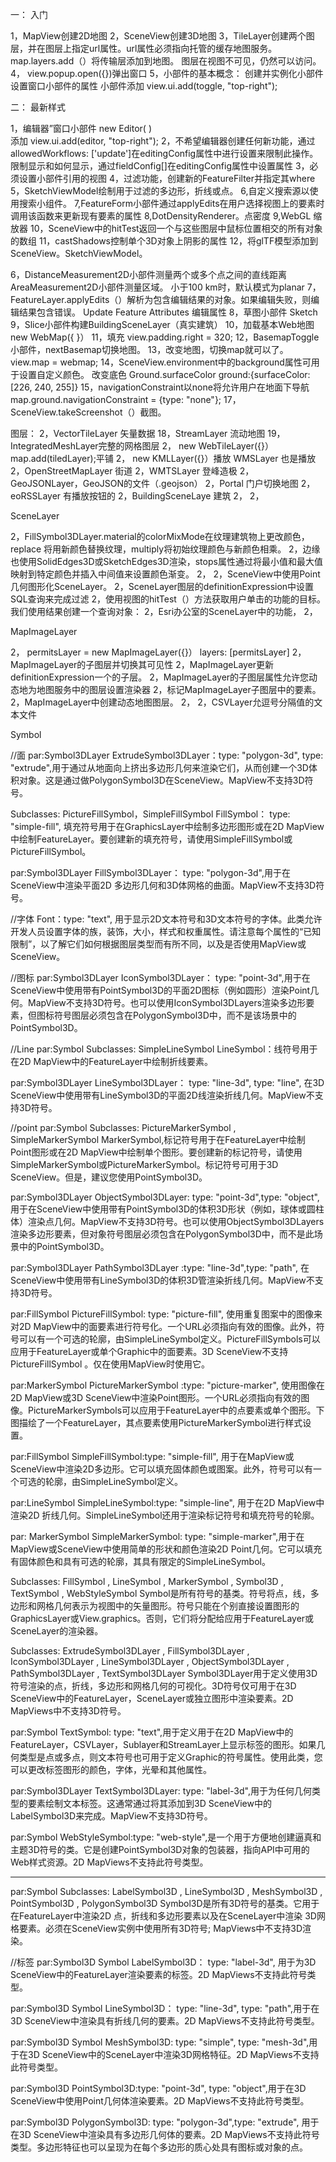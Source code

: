 一： 入门

1，MapView创建2D地图
2，SceneView创建3D地图
3，TileLayer创建两个图层，并在图层上指定url属性。url属性必须指向托管的缓存地图服务。
	map.layers.add（）将传输层添加到地图。
              图层在视图不可见，仍然可以访问。
4，  view.popup.open({})弹出窗口
5，小部件的基本概念：
      创建并实例化小部件
      设置窗口小部件的属性
     小部件添加 view.ui.add(toggle, "top-right");


二： 最新样式

1，编辑器”窗口小部件 new Editor( )  
   添加 view.ui.add(editor, "top-right");
2，不希望编辑器创建任何新功能，通过allowedWorkflows: ['update']在editingConfig属性中进行设置来限制此操作。
  限制显示和如何显示，通过fieldConfig[]在editingConfig属性中设置属性
3，必须设置小部件引用的视图
4，过滤功能，创建新的FeatureFilter并指定其where
5，SketchViewModel绘制用于过滤的多边形，折线或点。
6,自定义搜索源以使用搜索小组件。
7,FeatureForm小部件通过applyEdits在用户选择视图上的要素时调用该函数来更新现有要素的属性
8,DotDensityRenderer。点密度
9,WebGL 缩放器
10，SceneView中的hitTest返回一个与这些图层中鼠标位置相交的所有对象的数组
11，castShadows控制单个3D对象上阴影的属性
12，将glTF模型添加到SceneView。SketchViewModel。

6，DistanceMeasurement2D小部件测量两个或多个点之间的直线距离
     AreaMeasurement2D小部件测量区域。
     小于100 km时，默认模式为planar
7，FeatureLayer.applyEdits（）解析为包含编辑结果的对象。如果编辑失败，则编辑结果包含错误。
      Update Feature Attributes 编辑属性
8，草图小部件 Sketch
9，Slice小部件构建BuildingSceneLayer（真实建筑）
10，加载基本Web地图 new WebMap({ }）
11，填充 view.padding.right = 320;
12，BasemapToggle小部件，nextBasemap切换地图。
13，改变地图，切换map就可以了。 view.map = webmap;
14，SceneView.environment中的background属性可用于设置自定义颜色。
       改变底色 Ground.surfaceColor ground:{surfaceColor: [226, 240, 255]}
15，navigationConstraint以none将允许用户在地面下导航
       map.ground.navigationConstraint = {type: "none"};
17，SceneView.takeScreenshot（）截图。

图层：
2，VectorTileLayer 矢量数据
18，StreamLayer 流动地图
19，IntegratedMeshLayer完整的网格图层
2， new WebTileLayer({}）map.add(tiledLayer);平铺
2， new KMLLayer({}）播放   WMSLayer  也是播放
2，OpenStreetMapLayer  街道
2，WMTSLayer  登峰造极
2，GeoJSONLayer，GeoJSON的文件（.geojson）
2，Portal 门户切换地图
2，eoRSSLayer 有播放按钮的
2，BuildingSceneLaye 建筑
2，
2，

SceneLayer

2，FillSymbol3DLayer.material的colorMixMode在纹理建筑物上更改颜色，replace 将用新颜色替换纹理，multiply将初始纹理颜色与新颜色相乘。
2，边缘也使用SolidEdges3D或SketchEdges3D渲染，stops属性通过将最小值和最大值映射到特定颜色并插入中间值来设置颜色渐变。
2，
2，SceneView中使用Point几何图形化SceneLayer。
2，SceneLayer图层的definitionExpression中设置SQL查询来完成过滤
2，使用视图的hitTest（）方法获取用户单击的功能的目标。我们使用结果创建一个查询对象：
2，Esri办公室的SceneLayer中的功能，
2，

MapImageLayer

2， permitsLayer = new MapImageLayer({}） layers: [permitsLayer]
2，MapImageLayer的子图层并切换其可见性
2，MapImageLayer更新definitionExpression一个的子层。
2，MapImageLayer的子图层属性允许您动态地为地图服务中的图层设置渲染器
2，标记MapImageLayer子图层中的要素。
2，MapImageLayer中创建动态地图图层。
2，
2，CSVLayer允逗号分隔值的文本文件



Symbol

//面
par:Symbol3DLayer 
 ExtrudeSymbol3DLayer：type: "polygon-3d",  type: "extrude",用于通过从地面向上挤出多边形几何来渲染它们，从而创建一个3D体积对象。这是通过做PolygonSymbol3D在SceneView。MapView不支持3D符号。

Subclasses: PictureFillSymbol，SimpleFillSymbol
FillSymbol： type: "simple-fill", 填充符号用于在GraphicsLayer中绘制多边形图形或在2D MapView中绘制FeatureLayer。要创建新的填充符号，请使用SimpleFillSymbol或PictureFillSymbol。

par:Symbol3DLayer
FillSymbol3DLayer： type: "polygon-3d",用于在SceneView中渲染平面2D 多边形几何和3D体网格的曲面。MapView不支持3D符号。

//字体
Font：type: "text", 用于显示2D文本符号和3D文本符号的字体。此类允许开发人员设置字体的族，装饰，大小，样式和权重属性。请注意每个属性的“已知限制”，以了解它们如何根据图层类型而有所不同，以及是否使用MapView或SceneView。

//图标
par:Symbol3DLayer
IconSymbol3DLayer： type: "point-3d",用于在SceneView中使用带有PointSymbol3D的平面2D图标（例如圆形）渲染Point几何。MapView不支持3D符号。也可以使用IconSymbol3DLayers渲染多边形要素，但图标符号图层必须包含在PolygonSymbol3D中，而不是该场景中的PointSymbol3D。



//Line
par:Symbol 
Subclasses: SimpleLineSymbol
LineSymbol：线符号用于在2D MapView中的FeatureLayer中绘制折线要素。



par:Symbol3DLayer
LineSymbol3DLayer： type: "line-3d", type: "line", 在3D SceneView中使用带有LineSymbol3D的平面2D线渲染折线几何。MapView不支持3D符号。

//point
par:Symbol
Subclasses: PictureMarkerSymbol , SimpleMarkerSymbol
MarkerSymbol,标记符号用于在FeatureLayer中绘制Point图形或在2D MapView中绘制单个图形。要创建新的标记符号，请使用SimpleMarkerSymbol或PictureMarkerSymbol。标记符号可用于3D SceneView。但是，建议您使用PointSymbol3D。


par:Symbol3DLayer
ObjectSymbol3DLayer: type: "point-3d",type: "object",用于在SceneView中使用带有PointSymbol3D的体积3D形状（例如，球体或圆柱体）渲染点几何。MapView不支持3D符号。也可以使用ObjectSymbol3DLayers渲染多边形要素，但对象符号图层必须包含在PolygonSymbol3D中，而不是此场景中的PointSymbol3D。

par:Symbol3DLayer
PathSymbol3DLayer :type: "line-3d",type: "path", 在SceneView中使用带有LineSymbol3D的体积3D管渲染折线几何。MapView不支持3D符号。

par:FillSymbol
PictureFillSymbol: type: "picture-fill",  使用重复图案中的图像来对2D MapView中的面要素进行符号化。一个URL必须指向有效的图像。此外，符号可以有一个可选的轮廓，由SimpleLineSymbol定义。PictureFillSymbols可以应用于FeatureLayer或单个Graphic中的面要素。3D SceneView不支持PictureFillSymbol 。仅在使用MapView时使用它。

par:MarkerSymbol
PictureMarkerSymbol :type: "picture-marker",  使用图像在2D MapView或3D SceneView中渲染Point图形。一个URL必须指向有效的图像。PictureMarkerSymbols可以应用于FeatureLayer中的点要素或单个图形。下图描绘了一个FeatureLayer，其点要素使用PictureMarkerSymbol进行样式设置。


par:FillSymbol 
SimpleFillSymbol:type: "simple-fill", 用于在MapView或SceneView中渲染2D多边形。它可以填充固体颜色或图案。此外，符号可以有一个可选的轮廓，由SimpleLineSymbol定义。

par:LineSymbol 
SimpleLineSymbol:type: "simple-line", 用于在2D MapView中渲染2D 折线几何。SimpleLineSymbol还用于渲染标记符号和填充符号的轮廓。

par: MarkerSymbol
SimpleMarkerSymbol: type: "simple-marker",用于在MapView或SceneView中使用简单的形状和颜色渲染2D Point几何。它可以填充有固体颜色和具有可选的轮廓，其具有限定的SimpleLineSymbol。


Subclasses: FillSymbol , LineSymbol , MarkerSymbol , Symbol3D , TextSymbol , WebStyleSymbol
Symbol是所有符号的基类。符号将点，线，多边形和网格几何表示为视图中的矢量图形。符号只能在个别直接设置图形的GraphicsLayer或View.graphics。否则，它们将分配给应用于FeatureLayer或SceneLayer的渲染器。




Subclasses: ExtrudeSymbol3DLayer , FillSymbol3DLayer , IconSymbol3DLayer , LineSymbol3DLayer , ObjectSymbol3DLayer , PathSymbol3DLayer , TextSymbol3DLayer
Symbol3DLayer用于定义使用3D符号渲染的点，折线，多边形和网格几何的可视化。3D符号仅可用于在3D SceneView中的FeatureLayer，SceneLayer或独立图形中渲染要素。2D MapViews中不支持3D符号。

par:Symbol
TextSymbol: type: "text",用于定义用于在2D MapView中的FeatureLayer，CSVLayer，Sublayer和StreamLayer上显示标签的图形。如果几何类型是点或多点，则文本符号也可用于定义Graphic的符号属性。使用此类，您可以更改标签图形的颜色，字体，光晕和其他属性。

 par:Symbol3DLayer
TextSymbol3DLayer: type: "label-3d",用于为任何几何类型的要素绘制文本标签。这通常通过将其添加到3D SceneView中的LabelSymbol3D来完成。MapView不支持3D符号。

par:Symbol
WebStyleSymbol:type: "web-style",是一个用于方便地创建逼真和主题3D符号的类。它是创建PointSymbol3D对象的包装器，指向API中可用的Web样式资源。2D MapViews不支持此符号类型。




******************************************************
par:Symbol
Subclasses: LabelSymbol3D , LineSymbol3D , MeshSymbol3D , PointSymbol3D , PolygonSymbol3D
Symbol3D是所有3D符号的基类。它用于在FeatureLayer中渲染2D 点，折线和多边形要素以及在SceneLayer中渲染 3D网格要素。必须在SceneView实例中使用所有3D符号; MapViews中不支持3D渲染。


//标签
par:Symbol3D  Symbol
LabelSymbol3D： type: "label-3d", 用于为3D SceneView中的FeatureLayer渲染要素的标签。2D MapViews不支持此符号类型。

par:Symbol3D  Symbol
LineSymbol3D： type: "line-3d",  type: "path",用于在3D SceneView中渲染具有折线几何的要素。2D MapViews不支持此符号类型。

par:Symbol3D  Symbol 
MeshSymbol3D:  type: "simple", type: "mesh-3d",用于在3D SceneView中的SceneLayer中渲染3D网格特征。2D MapViews不支持此符号类型。


par:Symbol3D 
PointSymbol3D:type: "point-3d", type: "object",用于在3D SceneView中使用Point几何体渲染要素。2D MapViews不支持此符号类型。

par:Symbol3D 
PolygonSymbol3D: type: "polygon-3d",type: "extrude", 用于在3D SceneView中渲染具有多边形几何体的要素。2D MapViews不支持此符号类型。多边形特征也可以呈现为在每个多边形的质心处具有图标或对象的点。




























